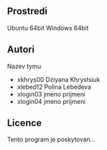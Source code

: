 Prostredi
---------

Ubuntu 64bit
Windows 64bit

Autori
------

Nazev tymu
- xkhrys00 Dziyana Khrystsiuk
- xlebed12 Polina Lebedeva 
- xlogin03 jmeno prijmeni 
- xlogin04 jmeno prijmeni 

Licence
-------

Tento program je poskytovan...
